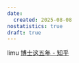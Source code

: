 ```yaml
---
date:
  created: 2025-08-08
nostatistics: true
draft: true
---
```


limu [博士这五年 - 知乎](https://zhuanlan.zhihu.com/p/25099638)
